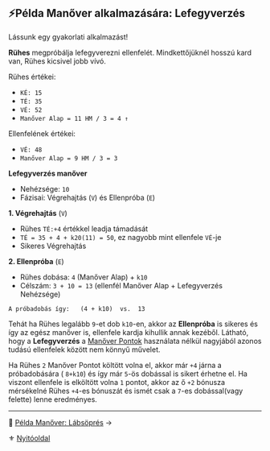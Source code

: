 ## ⚡Példa Manőver alkalmazására: Lefegyverzés

Lássunk egy  gyakorlati alkalmazást!

**Rühes** megpróbálja lefegyverezni ellenfelét. Mindkettőjüknél hosszú kard van, Rühes kicsivel jobb vívó.

Rühes értékei:
- `KÉ: 15`
- `TÉ: 35`
- `VÉ: 52`
- `Manőver Alap = 11 HM / 3 = 4 ↑`

Ellenfelének értékei:
- `VÉ: 48`
- `Manőver Alap = 9 HM / 3 = 3`

**Lefegyverzés manőver**
- Nehézsége: `10`
- Fázisai: Végrehajtás (`V`) és Ellenpróba (`E`)

**1. Végrehajtás**  (`V`)
- Rühes `TÉ:+4` értékkel leadja támadását
- `TÉ = 35 + 4 + k20(11) = 50`, ez nagyobb mint ellenfele `VÉ`-je
- Sikeres Végrehajtás

**2. Ellenpróba**  (`E`)
- Rühes dobása:  `4` (Manőver Alap) + `k10`
- Célszám: `3 + 10 = 13` (ellenfél Manőver Alap + Lefegyverzés Nehézsége)

```
A próbadobás így:   (4 + k10)  vs.  13
```

Tehát ha Rühes legalább  `9`-et dob  `k10`-en, akkor az **Ellenpróba** is sikeres és így az egész manőver is, ellenfele kardja kihullik annak kezéből. Látható, hogy a **Lefegyverzés** a [Manőver Pontok](066_02_manover_pontok.md) használata nélkül nagyjából azonos tudású ellenfelek között nem könnyű művelet.

Ha Rühes `2` Manőver Pontot költött volna el, akkor már `+4` járna a próbadobására ( `8+k10`) és így már `5`-ös dobással is sikert érhetne el. Ha viszont ellenfele is elköltött volna `1` pontot, akkor az ő `+2` bónusza mérsékelné Rühes `+4`-es bónuszát és ismét csak a `7`-es dobással(vagy felette) lenne eredményes.

---

🔗 [Példa Manőver: Lábsöprés](066_08_02_pelda_manover_lapsopres.md) →

⚜️ [Nyitóoldal](start.md#6-harcrendszer-%EF%B8%8F)

